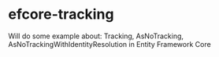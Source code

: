 # efcore-tracking
Will do some example about: Tracking, AsNoTracking, AsNoTrackingWithIdentityResolution in Entity Framework Core
